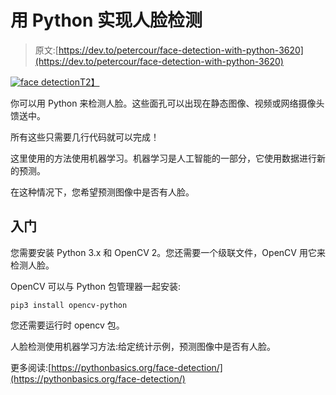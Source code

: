 # 用 Python 实现人脸检测

> 原文:[https://dev.to/petercour/face-detection-with-python-3620](https://dev.to/petercour/face-detection-with-python-3620)

[![face detection](../Images/4a4334df36347be76cc2ecf2944e8d51.png)T2】](https://res.cloudinary.com/practicaldev/image/fetch/s--ZAbzMc7y--/c_limit%2Cf_auto%2Cfl_progressive%2Cq_auto%2Cw_880/https://pythonbasics.org/wp-content/uploads/2019/03/face.png)

你可以用 Python 来检测人脸。这些面孔可以出现在静态图像、视频或网络摄像头馈送中。

所有这些只需要几行代码就可以完成！

这里使用的方法使用机器学习。机器学习是人工智能的一部分，它使用数据进行新的预测。

在这种情况下，您希望预测图像中是否有人脸。

## [](#getting-started)入门

您需要安装 Python 3.x 和 OpenCV 2。您还需要一个级联文件，OpenCV 用它来检测人脸。

OpenCV 可以与 Python 包管理器一起安装:

```
pip3 install opencv-python 
```

您还需要运行时 opencv 包。

人脸检测使用机器学习方法:给定统计示例，预测图像中是否有人脸。

更多阅读:[https://pythonbasics.org/face-detection/](https://pythonbasics.org/face-detection/)